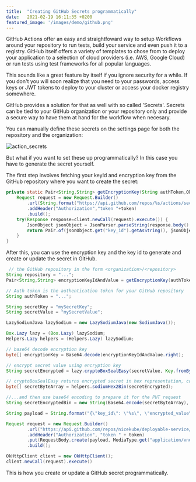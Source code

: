 ```yaml
---
title:  "Creating GitHub Secrets programmatically"
date:   2021-02-19 16:11:35 +0200
featured_image: '/images/demo/github.png'
---
```


GitHub Actions offer an easy and straightfoward way to setup Workflows around your repository to run tests, build your
service and even push it to a registry. GitHub itself offers a variety of templates to chose from to deploy your
application to a selection of cloud providers (i.e. AWS, Google Cloud) or run tests using test frameworks for all
popular languages.

This sounds like a great feature by itself if you ignore security for a while. If you don't you will soon realize that
you need to your passwords, access keys or JWT tokens to deploy to your cluster or access your docker registry
somewhere.

GitHub provides a solution for that as well with so called 'Secrets'. Secrets can be tied to your GitHub organization or
your repository only and provide a secure way to have them at hand for the workflow when necesary.

You can manually define these secrets on the settings page for both the repository and the organization:

![action_secrets](/assets/images/github_action_secrets.png)

But what if you want to set these up programmatically? In this case you have to generate the secret yourself.

The first step involves fetching your keyId and encryption key from the GitHub repository where you want to create the
secret:

```java
private static Pair<String,String> getEncryptionKey(String authToken,OkHttpClient client,String repository) throws IOException {
    Request request = new Request.Builder()
        .url(String.format("https://api.github.com/repos/%s/actions/secrets/public-key",repository))
        .addHeader("Authorization","token "+token)
        .build();
    try(Response response=client.newCall(request).execute()) {
        JsonObject jsonObject = JsonParser.parseString(response.body().string()).getAsJsonObject();
        return Pair.of(jsonObject.get("key_id").getAsString(), jsonObject.get("key").getAsString());
    }
}
```

After this, you can use the encryption key and the key id to generate and create or update the secret in GitHub.

```java
 // the GitHub repository in the form <organization>/<repository>
String repository = "...";
Pair<String,String> encryptionKeyIdAndValue = getEncryptionKey(authToken, client, repository);

// Auth token is the authentication token for your GitHub repository
String authToken = "...";

String secretKey = "mySecretKey";
String secretValue = "mySecretValue";

LazySodiumJava lazySodium = new LazySodiumJava(new SodiumJava());

Box.Lazy lazy = (Box.Lazy) lazySodium;
Helpers.Lazy helpers = (Helpers.Lazy) lazySodium;

// base64 decode encryption key
byte[] encryptionKey = Base64.decode(encryptionKeyIdAndValue.right);

// encrypt secret value using encryption key
String secretEncrypted = lazy.cryptoBoxSealEasy(secretValue, Key.fromBytes(encryptionKey));

// cryptoBoxSealEasy returns encrypted secret in hex representation, convert to a binary representation first...
byte[] secretByteArray = helpers.sodiumHex2Bin(secretEncrypted);

//...and then use base64 encoding to prepare it for the PUT request
String secretEncryptedBin = new String(Base64.encode(secretByteArray), StandardCharsets.UTF_8);

String payload = String.format("{\"key_id\": \"%s\", \"encrypted_value\": \"%s\"}", encryptionKeyIdAndValue.left, secretEncryptedBin);

Request request = new Request.Builder()
        .url("https://api.github.com/repos/nicekube/deployable-service/actions/secrets/"+secretKey)
        .addHeader("Authorization", "token " + token)
        .put(RequestBody.create(payload, MediaType.get("application/vnd.github.v3+json")))
        .build();

OkHttpClient client = new OkHttpClient();
client.newCall(request).execute()
```

This is how you create or update a GitHub secret programmatically.


